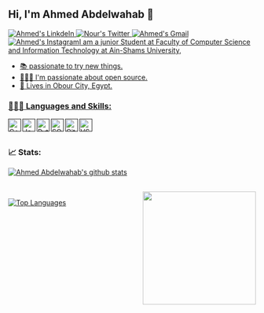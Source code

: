 ## Hi, I'm Ahmed Abdelwahab 👋

<a href="https://www.linkedin.com/in/ahmed-abdelwahab-644340244/" target="_blank">
<img alt="Ahmed's LinkdeIn" src="https://img.shields.io/badge/Ahmed-%230077B5.svg?&style=for-the-badge&logo=linkedin&logoColor=white">
</a>

<a href="https://twitter.com/N3dell" target="_blank">
<img alt="Nour's Twitter" src="https://img.shields.io/badge/Nour Adel-%230077B5.svg?&style=for-the-badge&logo=twitter&logoColor=white">
</a>

<a href="mailto:20201700061@cis.asu.edu.eg" target="_blank">
<img alt="Ahmed's Gmail"src="https://img.shields.io/badge/nour3del145@gmail.com-%23D14836.svg?&style=for-the-badge&logo=gmail&logoColor=white" href="20201700061@cis.asu.edu.eg">
</a>
 <a href="https://www.instagram.com/ahmed_abdelwahab7/" target="_blank">
 <img alt="Ahmed's Instagram" src="https://img.shields.io/badge/ahmed_abdelwahab7-%23E4405F.svg?&style=for-the-badge&logo=instagram&logoColor=white%22%3E

</a>

<br />
<br />



### I am a junior Student at Faculty of Computer Science and Information Technology at Ain-Shams University,
- 📚 passionate to try new things. 
- 👨🏽‍💻 I'm passionate about open source. 
- 📌  Lives in Obour City, Egypt.

### 👨🏻‍💻 Languages and Skills:
[<img align="left" alt="C++" width="26px" src="https://raw.githubusercontent.com/jmnote/z-icons/master/svg/cpp.svg" />]()
[<img align="left" alt="Java" width="26px" src="https://raw.githubusercontent.com/jmnote/z-icons/master/svg/java.svg" />]()
[<img align="left" alt="Python" width="26px" src="https://raw.githubusercontent.com/jmnote/z-icons/master/svg/python.svg" />]()
[<img align="left" alt="SQL" width="26px" src="https://upload.wikimedia.org/wikipedia/en/thumb/6/68/Oracle_SQL_Developer_logo.svg/1200px-Oracle_SQL_Developer_logo.svg.png" />]()
[<img align="left" alt="GitHub" width="26px" src="https://upload.wikimedia.org/wikipedia/commons/9/91/Octicons-mark-github.svg" />]()
[<img align="left" alt="VSCode" width="26px" src="https://upload.wikimedia.org/wikipedia/commons/thumb/9/9a/Visual_Studio_Code_1.35_icon.svg/1024px-Visual_Studio_Code_1.35_icon.svg.png" />]()





<br />
<br />

### 📈 Stats:
[![Ahmed Abdelwahab's github stats](https://github-readme-stats.vercel.app/api?username=Ahmed3bdelwahab&show_icons=true&theme=radical&include_all_commits=true&count_private=true)](https://github.com/Ahmed3bdelwahab?tab=repositories)

<br />

<img align='right' src="https://media.giphy.com/media/17b875GGvV9m9sLmNc/giphy.gif" width="230">


[![Top Languages](https://github-readme-stats.vercel.app/api/top-langs/?username=Ahmed3bdelwahab&layout=compact&card_width=450&theme=radical )](https://github.com/Ahmed3bdelwahab/github-readme-stats)
